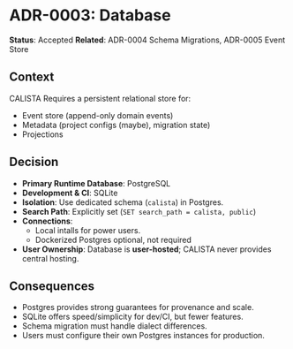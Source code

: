 # ADR-0003: Database

**Status**: Accepted
**Related**: ADR-0004 Schema Migrations, ADR-0005 Event Store

## Context

CALISTA Requires a persistent relational store for:

- Event store (append-only domain events)
- Metadata (project configs (maybe), migration state)
- Projections

## Decision

- **Primary Runtime Database**: PostgreSQL
- **Development & CI**: SQLite
- **Isolation**: Use dedicated schema (`calista`) in Postgres.
- **Search Path**: Explicitly set (`SET search_path = calista, public`)
- **Connections**:
  - Local intalls for power users.
  - Dockerized Postgres optional, not required
- **User Ownership**: Database is **user-hosted**; CALISTA never provides central hosting.

## Consequences

- Postgres provides strong guarantees for provenance and scale.
- SQLite offers speed/simplicity for dev/CI, but fewer features.
- Schema migration must handle dialect differences.
- Users must configure their own Postgres instances for production.
